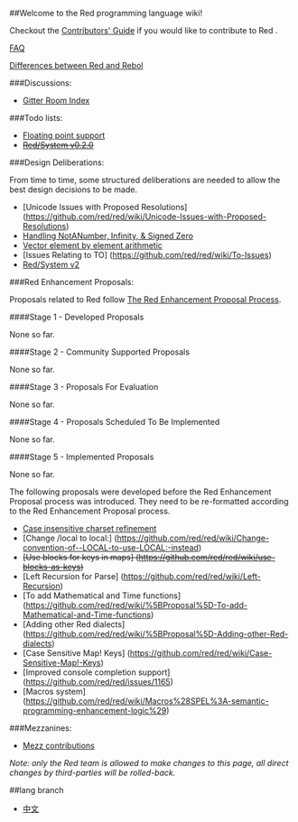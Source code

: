 ##Welcome to the Red programming language wiki!

Checkout the [Contributors' Guide](https://github.com/red/red/wiki/Contributor-Guidelines) if you would like to contribute to Red .

[FAQ](https://github.com/red/red/wiki/FAQ)

[Differences between Red and Rebol](https://github.com/red/red/wiki/Differences-between-Red-and-Rebol)

###Discussions:
* [Gitter Room Index](https://github.com/red/red/wiki/Gitter-Room-Index)

###Todo lists:
* [Floating point support](https://github.com/red/red/wiki/Red-floating-point-support)
* <strike>[Red/System v0.2.0](https://github.com/dockimbel/Red/wiki/Red-System-v0.2.0-todo-list)</strike>

###Design Deliberations:

From time to time, some structured deliberations are needed to allow the best design decisions to be made.
* [Unicode Issues with Proposed Resolutions] (https://github.com/red/red/wiki/Unicode-Issues-with-Proposed-Resolutions)
* [Handling NotANumber, Infinity, & Signed Zero](https://github.com/red/red/wiki/The-Handling-of-NaNs,-INFs-and-signed-zeros.)
* [Vector element by element arithmetic ](https://github.com/red/red/wiki/Vector-Element-by-Element-Arithmetic)
* [Issues Relating to TO] (https://github.com/red/red/wiki/To-Issues)
* [Red/System v2](https://github.com/dockimbel/Red/wiki/Red-System-v2-Wish-List)

###Red Enhancement Proposals:

Proposals related to Red follow [The Red Enhancement Proposal Process](https://github.com/red/red/wiki/Red-Enhancement-Proposal-Process).

####Stage 1 - Developed Proposals

None so far.

####Stage 2 - Community Supported Proposals

None so far.

####Stage 3 - Proposals For Evaluation

None so far.

####Stage 4 - Proposals Scheduled To Be Implemented

None so far.

####Stage 5 - Implemented Proposals

None so far.

The following proposals were developed before the Red Enhancement Proposal process was introduced. They need to be re-formatted according to the Red Enhancement Proposal process.

* [Case insensitive charset refinement](https://github.com/red/red/wiki/Add-a-Refinement-to-the-charset-function-to-make-a-case-insensitive-bitset!)
* [Change /local to local:] (https://github.com/red/red/wiki/Change-convention-of--LOCAL-to-use-LOCAL:-instead)
* <strike>[Use blocks for keys in maps] (https://github.com/red/red/wiki/use-blocks-as-keys)</strike>
* [Left Recursion for Parse] (https://github.com/red/red/wiki/Left-Recursion)
* [To add Mathematical and Time functions] (https://github.com/red/red/wiki/%5BProposal%5D-To-add-Mathematical-and-Time-functions)
* [Adding other Red dialects] (https://github.com/red/red/wiki/%5BProposal%5D-Adding-other-Red-dialects)
* [Case Sensitive Map! Keys] (https://github.com/red/red/wiki/Case-Sensitive-Map!-Keys)
* [Improved console completion support] (https://github.com/red/red/issues/1165)
* [Macros system] (https://github.com/red/red/wiki/Macros%28SPEL%3A-semantic-programming-enhancement-logic%29)

###Mezzanines:
* [Mezz contributions](https://github.com/red/red/wiki/mezzanines)

*Note: only the Red team is allowed to make changes to this page, all direct changes by third-parties will be rolled-back.*

##lang branch
* [中文](https://github.com/red/red/wiki/%E4%B8%AD%E6%96%87%E6%89%8B%E5%86%8C)